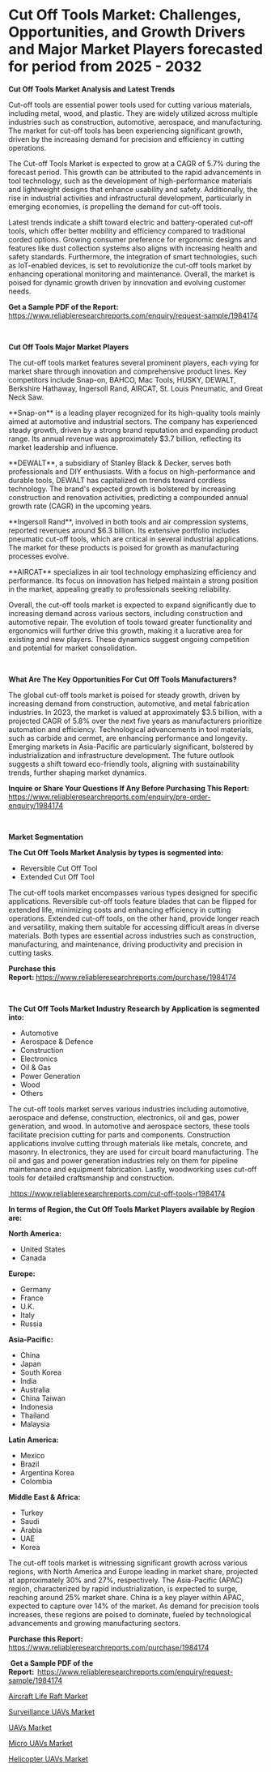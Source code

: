 <p><h1>Cut Off Tools Market: Challenges, Opportunities, and Growth Drivers and Major Market Players forecasted for period from 2025 - 2032</h1></p><p><strong>Cut Off Tools Market Analysis and Latest Trends</strong></p>
<p><p>Cut-off tools are essential power tools used for cutting various materials, including metal, wood, and plastic. They are widely utilized across multiple industries such as construction, automotive, aerospace, and manufacturing. The market for cut-off tools has been experiencing significant growth, driven by the increasing demand for precision and efficiency in cutting operations.</p><p>The Cut-off Tools Market is expected to grow at a CAGR of 5.7% during the forecast period. This growth can be attributed to the rapid advancements in tool technology, such as the development of high-performance materials and lightweight designs that enhance usability and safety. Additionally, the rise in industrial activities and infrastructural development, particularly in emerging economies, is propelling the demand for cut-off tools.</p><p>Latest trends indicate a shift toward electric and battery-operated cut-off tools, which offer better mobility and efficiency compared to traditional corded options. Growing consumer preference for ergonomic designs and features like dust collection systems also aligns with increasing health and safety standards. Furthermore, the integration of smart technologies, such as IoT-enabled devices, is set to revolutionize the cut-off tools market by enhancing operational monitoring and maintenance. Overall, the market is poised for dynamic growth driven by innovation and evolving customer needs.</p></p>
<p><strong>Get a Sample PDF of the Report:&nbsp;</strong> <a href="https://www.reliableresearchreports.com/enquiry/request-sample/1984174?utm_campaign=24&utm_medium=2&utm_source=Github&utm_content=ia&utm_term=08042025&utm_id=cut-off-tools">https://www.reliableresearchreports.com/enquiry/request-sample/1984174</a></p>
<p>&nbsp;</p>
<p><strong>Cut Off Tools Major Market Players</strong></p>
<p><p>The cut-off tools market features several prominent players, each vying for market share through innovation and comprehensive product lines. Key competitors include Snap-on, BAHCO, Mac Tools, HUSKY, DEWALT, Berkshire Hathaway, Ingersoll Rand, AIRCAT, St. Louis Pneumatic, and Great Neck Saw.</p><p>**Snap-on** is a leading player recognized for its high-quality tools mainly aimed at automotive and industrial sectors. The company has experienced steady growth, driven by a strong brand reputation and expanding product range. Its annual revenue was approximately $3.7 billion, reflecting its market leadership and influence.</p><p>**DEWALT**, a subsidiary of Stanley Black & Decker, serves both professionals and DIY enthusiasts. With a focus on high-performance and durable tools, DEWALT has capitalized on trends toward cordless technology. The brand's expected growth is bolstered by increasing construction and renovation activities, predicting a compounded annual growth rate (CAGR) in the upcoming years.</p><p>**Ingersoll Rand**, involved in both tools and air compression systems, reported revenues around $6.3 billion. Its extensive portfolio includes pneumatic cut-off tools, which are critical in several industrial applications. The market for these products is poised for growth as manufacturing processes evolve.</p><p>**AIRCAT** specializes in air tool technology emphasizing efficiency and performance. Its focus on innovation has helped maintain a strong position in the market, appealing greatly to professionals seeking reliability.</p><p>Overall, the cut-off tools market is expected to expand significantly due to increasing demand across various sectors, including construction and automotive repair. The evolution of tools toward greater functionality and ergonomics will further drive this growth, making it a lucrative area for existing and new players. These dynamics suggest ongoing competition and potential for market consolidation.</p></p>
<p>&nbsp;</p>
<p><strong>What Are The Key Opportunities For Cut Off Tools Manufacturers?</strong></p>
<p><p>The global cut-off tools market is poised for steady growth, driven by increasing demand from construction, automotive, and metal fabrication industries. In 2023, the market is valued at approximately $3.5 billion, with a projected CAGR of 5.8% over the next five years as manufacturers prioritize automation and efficiency. Technological advancements in tool materials, such as carbide and cermet, are enhancing performance and longevity. Emerging markets in Asia-Pacific are particularly significant, bolstered by industrialization and infrastructure development. The future outlook suggests a shift toward eco-friendly tools, aligning with sustainability trends, further shaping market dynamics.</p></p>
<p><strong>Inquire or Share Your Questions If Any Before Purchasing This Report:</strong> <a href="https://www.reliableresearchreports.com/enquiry/pre-order-enquiry/1984174?utm_campaign=24&utm_medium=2&utm_source=Github&utm_content=ia&utm_term=08042025&utm_id=cut-off-tools">https://www.reliableresearchreports.com/enquiry/pre-order-enquiry/1984174</a></p>
<p>&nbsp;</p>
<p><strong>Market Segmentation</strong></p>
<p><strong>The Cut Off Tools Market Analysis by types is segmented into:</strong></p>
<p><ul><li>Reversible Cut Off Tool</li><li>Extended Cut Off Tool</li></ul></p>
<p><p>The cut-off tools market encompasses various types designed for specific applications. Reversible cut-off tools feature blades that can be flipped for extended life, minimizing costs and enhancing efficiency in cutting operations. Extended cut-off tools, on the other hand, provide longer reach and versatility, making them suitable for accessing difficult areas in diverse materials. Both types are essential across industries such as construction, manufacturing, and maintenance, driving productivity and precision in cutting tasks.</p></p>
<p><strong>Purchase this Report:&nbsp;</strong><a href="https://www.reliableresearchreports.com/purchase/1984174?utm_campaign=24&utm_medium=2&utm_source=Github&utm_content=ia&utm_term=08042025&utm_id=cut-off-tools">https://www.reliableresearchreports.com/purchase/1984174</a></p>
<p>&nbsp;</p>
<p><strong>The Cut Off Tools Market Industry Research by Application is segmented into:</strong></p>
<p><ul><li>Automotive</li><li>Aerospace & Defence</li><li>Construction</li><li>Electronics</li><li>Oil & Gas</li><li>Power Generation</li><li>Wood</li><li>Others</li></ul></p>
<p><p>The cut-off tools market serves various industries including automotive, aerospace and defense, construction, electronics, oil and gas, power generation, and wood. In automotive and aerospace sectors, these tools facilitate precision cutting for parts and components. Construction applications involve cutting through materials like metals, concrete, and masonry. In electronics, they are used for circuit board manufacturing. The oil and gas and power generation industries rely on them for pipeline maintenance and equipment fabrication. Lastly, woodworking uses cut-off tools for detailed craftsmanship and construction.</p></p>
<p><a href="https://www.reliableresearchreports.com/cut-off-tools-r1984174?utm_campaign=24&utm_medium=2&utm_source=Github&utm_content=ia&utm_term=08042025&utm_id=cut-off-tools">&nbsp;https://www.reliableresearchreports.com/cut-off-tools-r1984174</a></p>
<p><strong>In terms of Region, the Cut Off Tools Market Players available by Region are:</strong></p>
<p>
    <p> <strong> North America: </strong>
        <ul>
            <li>United States</li>
            <li>Canada</li>
        </ul>
        </p> 
    <p> <strong> Europe: </strong>
        <ul>
            <li>Germany</li>
            <li>France</li>
            <li>U.K.</li>
            <li>Italy</li>
            <li>Russia</li>
        </ul>
        </p> 
    <p> <strong> Asia-Pacific: </strong>
        <ul>
            <li>China</li>
            <li>Japan</li>
            <li>South Korea</li>
            <li>India</li>
            <li>Australia</li>
            <li>China Taiwan</li>
            <li>Indonesia</li>
            <li>Thailand</li>
            <li>Malaysia</li>
        </ul>
        </p> 
    <p> <strong> Latin America: </strong>
        <ul>
            <li>Mexico</li>
            <li>Brazil</li>
            <li>Argentina Korea</li>
            <li>Colombia</li>
        </ul>
        </p> 
    <p> <strong> Middle East & Africa: </strong>
        <ul>
            <li>Turkey</li>
            <li>Saudi</li>
            <li>Arabia</li>
            <li>UAE</li>
            <li>Korea</li>
        </ul>
    </p>
    </p>
<p><p>The cut-off tools market is witnessing significant growth across various regions, with North America and Europe leading in market share, projected at approximately 30% and 27%, respectively. The Asia-Pacific (APAC) region, characterized by rapid industrialization, is expected to surge, reaching around 25% market share. China is a key player within APAC, expected to capture over 14% of the market. As demand for precision tools increases, these regions are poised to dominate, fueled by technological advancements and growing manufacturing sectors.</p></p>
<p><strong>Purchase this Report: </strong><a href="https://www.reliableresearchreports.com/purchase/1984174?utm_campaign=24&utm_medium=2&utm_source=Github&utm_content=ia&utm_term=08042025&utm_id=cut-off-tools">https://www.reliableresearchreports.com/purchase/1984174</a></p>
<p>&nbsp;<strong>Get a Sample PDF of the Report:&nbsp;&nbsp;</strong><a href="https://www.reliableresearchreports.com/enquiry/request-sample/1984174?utm_campaign=24&utm_medium=2&utm_source=Github&utm_content=ia&utm_term=08042025&utm_id=cut-off-tools">https://www.reliableresearchreports.com/enquiry/request-sample/1984174</a></p>
<p><strong></strong></p>
<p><p><a href="https://github.com/amagloeaad54/Market-Research-Report-List-1/blob/main/aircraft-life-raft-market.md?utm_campaign=24&utm_medium=2&utm_source=Github&utm_content=ia&utm_term=08042025&utm_id=cut-off-tools">Aircraft Life Raft Market</a></p><p><a href="https://github.com/gassmkalay/Market-Research-Report-List-1/blob/main/surveillance-uavs-market.md?utm_campaign=24&utm_medium=2&utm_source=Github&utm_content=ia&utm_term=08042025&utm_id=cut-off-tools">Surveillance UAVs Market</a></p><p><a href="https://github.com/porstgowinjq/Market-Research-Report-List-1/blob/main/uavs-market.md?utm_campaign=24&utm_medium=2&utm_source=Github&utm_content=ia&utm_term=08042025&utm_id=cut-off-tools">UAVs Market</a></p><p><a href="https://github.com/swaftaenglem/Market-Research-Report-List-1/blob/main/micro-uavs-market.md?utm_campaign=24&utm_medium=2&utm_source=Github&utm_content=ia&utm_term=08042025&utm_id=cut-off-tools">Micro UAVs Market</a></p><p><a href="https://github.com/blauetrelawz/Market-Research-Report-List-1/blob/main/helicopter-uavs-market.md?utm_campaign=24&utm_medium=2&utm_source=Github&utm_content=ia&utm_term=08042025&utm_id=cut-off-tools">Helicopter UAVs Market</a></p></p>